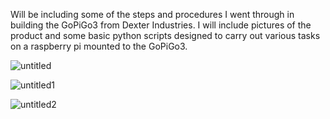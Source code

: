 Will be including some of the steps and procedures I went through in building the GoPiGo3 from Dexter Industries.
I will include pictures of the product and some basic python scripts designed to carry out various tasks on a raspberry pi mounted
to the GoPiGo3.

![untitled](https://user-images.githubusercontent.com/37701247/38461202-1fcb3cc6-3a98-11e8-9889-5d7669822dc2.png)

![untitled1](https://user-images.githubusercontent.com/37701247/38461237-b9f562c2-3a98-11e8-830b-c356343a3fa4.png)

![untitled2](https://user-images.githubusercontent.com/37701247/38461251-fcf13740-3a98-11e8-93f8-1ab57cab2ced.png)
